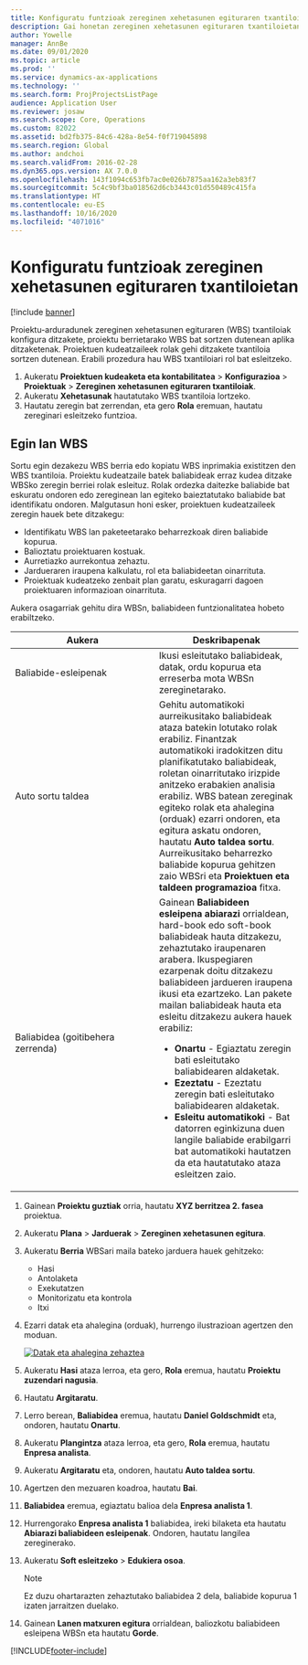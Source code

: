 ```yaml
---
title: Konfiguratu funtzioak zereginen xehetasunen egituraren txantiloietan
description: Gai honetan zereginen xehetasunen egituraren txantiloietan informazioa konfiguratzeari buruzko informazioa eskaintzen da.
author: Yowelle
manager: AnnBe
ms.date: 09/01/2020
ms.topic: article
ms.prod: ''
ms.service: dynamics-ax-applications
ms.technology: ''
ms.search.form: ProjProjectsListPage
audience: Application User
ms.reviewer: josaw
ms.search.scope: Core, Operations
ms.custom: 82022
ms.assetid: bd2fb375-84c6-428a-8e54-f0f719045898
ms.search.region: Global
ms.author: andchoi
ms.search.validFrom: 2016-02-28
ms.dyn365.ops.version: AX 7.0.0
ms.openlocfilehash: 143f1094c653fb7ac0e026b7875aa162a3eb83f7
ms.sourcegitcommit: 5c4c9bf3ba018562d6cb3443c01d550489c415fa
ms.translationtype: HT
ms.contentlocale: eu-ES
ms.lasthandoff: 10/16/2020
ms.locfileid: "4071016"
---
```

# <a name="set-up-roles-on-work-breakdown-structure-templates"></a>Konfiguratu funtzioak zereginen xehetasunen egituraren txantiloietan

[!include [banner](../includes/banner.md)]

Proiektu-arduradunek zereginen xehetasunen egituraren (WBS) txantiloiak konfigura ditzakete, proiektu berrietarako WBS bat sortzen dutenean aplika ditzaketenak. Proiektuen kudeatzaileek rolak gehi ditzakete txantiloia sortzen dutenean. Erabili prozedura hau WBS txantiloiari rol bat esleitzeko.

1. Aukeratu **Proiektuen kudeaketa eta kontabilitatea** > **Konfigurazioa** > **Proiektuak** > **Zereginen xehetasunen egituraren txantiloiak**.
2. Aukeratu **Xehetasunak** hautatutako WBS txantiloia lortzeko.
3. Hautatu zeregin bat zerrendan, eta gero **Rola** eremuan, hautatu zereginari esleitzeko funtzioa.

## <a name="work-with-a-wbs"></a>Egin lan WBS

Sortu egin dezakezu WBS berria edo kopiatu WBS inprimakia existitzen den WBS txantiloia. Proiektu kudeatzaile batek baliabideak erraz kudea ditzake WBSko zeregin berriei rolak esleituz. Rolak ordezka daitezke baliabide bat eskuratu ondoren edo zereginean lan egiteko baieztatutako baliabide bat identifikatu ondoren. Malgutasun honi esker, proiektuen kudeatzaileek zeregin hauek bete ditzakegu:

- Identifikatu WBS lan paketeetarako beharrezkoak diren baliabide kopurua.
- Balioztatu proiektuaren kostuak.
- Aurretiazko aurrekontua zehaztu.
- Jardueraren iraupena kalkulatu, rol eta baliabideetan oinarrituta.
- Proiektuak kudeatzeko zenbait plan garatu, eskuragarri dagoen proiektuaren informazioan oinarrituta.

Aukera osagarriak gehitu dira WBSn, baliabideen funtzionalitatea hobeto erabiltzeko.

<table>
<colgroup>
<col width="50%" />
<col width="50%" />
</colgroup>
<thead>
<tr class="header">
<th>Aukera</th>
<th>Deskribapenak</th>
</tr>
</thead>
<tbody>
<tr class="odd">
<td>Baliabide-esleipenak</td>
<td>Ikusi esleitutako baliabideak, datak, ordu kopurua eta erreserba mota WBSn zereginetarako.</td>
</tr>
<tr class="even">
<td>Auto sortu taldea</td>
<td>Gehitu automatikoki aurreikusitako baliabideak ataza batekin lotutako rolak erabiliz. Finantzak automatikoki iradokitzen ditu planifikatutako baliabideak, roletan oinarritutako irizpide anitzeko erabakien analisia erabiliz. WBS batean zereginak egiteko rolak eta ahalegina (orduak) ezarri ondoren, eta egitura askatu ondoren, hautatu <strong>Auto taldea sortu</strong>. Aurreikusitako beharrezko baliabide kopurua gehitzen zaio WBSri eta <strong>Proiektuen eta taldeen programazioa</strong> fitxa.</td>
</tr>
<tr class="odd">
<td>Baliabidea (goitibehera zerrenda)</td>
<td>Gainean <strong>Baliabideen esleipena abiarazi</strong> orrialdean, hard-book edo soft-book baliabideak hauta ditzakezu, zehaztutako iraupenaren arabera. Ikuspegiaren ezarpenak doitu ditzakezu baliabideen jardueren iraupena ikusi eta ezartzeko. Lan pakete mailan baliabideak hauta eta esleitu ditzakezu aukera hauek erabiliz:
<ul>
<li><strong>Onartu</strong> - Egiaztatu zeregin bati esleitutako baliabidearen aldaketak.</li>
<li><strong>Ezeztatu</strong> - Ezeztatu zeregin bati esleitutako baliabidearen aldaketak.</li>
<li><strong>Esleitu automatikoki</strong> - Bat datorren eginkizuna duen langile baliabide erabilgarri bat automatikoki hautatzen da eta hautatutako ataza esleitzen zaio.</li>
</ul></td>
</tr>
</tbody>
</table>

1. Gainean **Proiektu guztiak** orria, hautatu **XYZ berritzea 2. fasea** proiektua.
2. Aukeratu **Plana** > **Jarduerak** > **Zereginen xehetasunen egitura**.
3. Aukeratu **Berria** WBSari maila bateko jarduera hauek gehitzeko:

    - Hasi
    - Antolaketa
    - Exekutatzen
    - Monitorizatu eta kontrola
    - Itxi

4. Ezarri datak eta ahalegina (orduak), hurrengo ilustrazioan agertzen den moduan.

    [![Datak eta ahalegina zehaztea](./media/projectresourcing10.jpg)](./media/projectresourcing10.jpg)

5. Aukeratu **Hasi** ataza lerroa, eta gero, **Rola** eremua, hautatu **Proiektu zuzendari nagusia**.
6. Hautatu **Argitaratu**.
7. Lerro berean, **Baliabidea** eremua, hautatu **Daniel Goldschmidt** eta, ondoren, hautatu **Onartu**.
8. Aukeratu **Plangintza** ataza lerroa, eta gero, **Rola** eremua, hautatu **Enpresa analista**.
9. Aukeratu **Argitaratu** eta, ondoren, hautatu **Auto taldea sortu**.
10. Agertzen den mezuaren koadroa, hautatu **Bai**.
11. **Baliabidea** eremua, egiaztatu balioa dela **Enpresa analista 1**.
12. Hurrengorako **Enpresa analista 1** baliabidea, ireki bilaketa eta hautatu **Abiarazi baliabideen esleipenak**. Ondoren, hautatu langilea zereginerako.
13. Aukeratu **Soft esleitzeko** &gt; **Edukiera osoa**.

    > [!NOTE] 
    > Ez duzu ohartarazten zehaztutako baliabidea 2 dela, baliabide kopurua 1 izaten jarraitzen duelako.

14. Gainean **Lanen matxuren egitura** orrialdean, baliozkotu baliabideen esleipena WBSn eta hautatu **Gorde**.


[!INCLUDE[footer-include](../includes/footer-banner.md)]